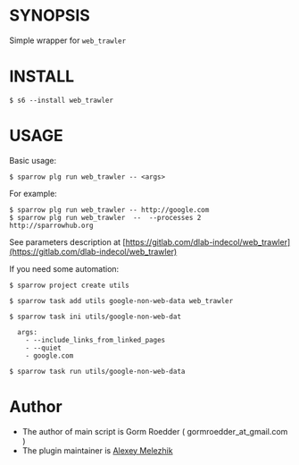 # SYNOPSIS

Simple wrapper for `web_trawler`


# INSTALL

    $ s6 --install web_trawler

# USAGE

Basic usage:

    $ sparrow plg run web_trawler -- <args>

For example:

    $ sparrow plg run web_trawler -- http://google.com
    $ sparrow plg run web_trawler  --  --processes 2  http://sparrowhub.org

See parameters description at [https://gitlab.com/dlab-indecol/web_trawler](https://gitlab.com/dlab-indecol/web_trawler)

If you need some automation:

    $ sparrow project create utils

    $ sparrow task add utils google-non-web-data web_trawler

    $ sparrow task ini utils/google-non-web-dat

      args: 
        - --include_links_from_linked_pages 
        - --quiet 
        - google.com

    $ sparrow task run utils/google-non-web-data

# Author

* The author of main script is Gorm Roedder ( gormroedder_at_gmail.com )
* The plugin maintainer is [Alexey Melezhik](https://github.com/melezhik/)



